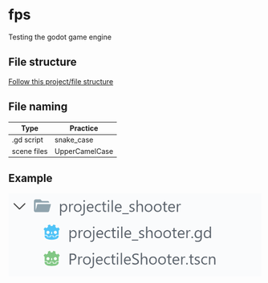 # fps
Testing the godot game engine

## File structure
[Follow this project/file structure](https://www.braindead.bzh/entry/creating-a-game-with-godot-engine-ep-2-project-organization)

## File naming
|Type       |Practice      |
|-----------|--------------|
|.gd script |snake_case    |
|scene files|UpperCamelCase|

## Example
![Example of structure and naming](markdown_files/file_name_and_structure_example_01.png "Example of structure and naming")

